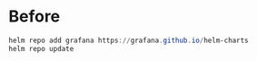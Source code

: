 # Before

```powershell
helm repo add grafana https://grafana.github.io/helm-charts
helm repo update
```